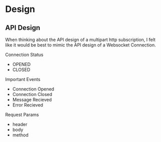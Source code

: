 # Design

## API Design

When thinking about the API design of a multipart http subscription, I felt like it would be best to mimic the API design of a Websocket Connection.


Connection Status
* OPENED
* CLOSED

Important Events
* Connection Opened
* Connection Closed
* Message Recieved 
* Error Recieved

Request Params
* header
* body
* method




